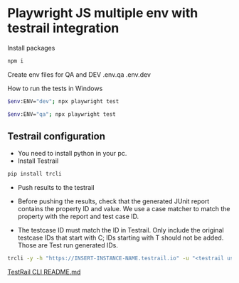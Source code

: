 # Playwright JS multiple env with testrail integration

Install packages
```bash
npm i
```

Create env files for QA and DEV 
.env.qa 
.env.dev

How to run the tests in Windows

```bash
$env:ENV="dev"; npx playwright test
```

```bash
$env:ENV="qa"; npx playwright test
``` 

## Testrail configuration
- You need to install python in your pc.
- Install Testrail
```bash
pip install trcli
```
- Push results to the testrail 


- Before pushing the results, check that the generated JUnit report contains the property ID and value. We use a case matcher to match the property with the report and test case ID. 


- The testcase ID must match the ID in Testrail. Only include the original testcase IDs that start with C; IDs starting with T should not be added. Those are Test run generated IDs.
```bash
trcli -y -h "https://INSERT-INSTANCE-NAME.testrail.io" -u "<testrail username>" -p "<testrail password>" --project "<testrail project>" -n "--no" parse_junit --title "<existing testrun name>" --case-matcher "property" --suite-id "<test suite id>" --run-id "<test run id>" -f"./test-results/junit-report.xml"
```

[TestRail CLI README.md](https://github.com/gurock/trcli/blob/main/README.md)

